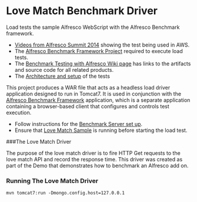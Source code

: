 Love Match Benchmark Driver
===========================
Load tests the sample Alfresco WebScript with the Alfresco Benchmark framework.

* <a href="https://www.youtube.com/watch?v=_8w5TxjBgh4&list=PLktNOqTikHe8wXFvWnV8s7TbTlV4K2flf">Videos from Alfresco Summit 2014</a> showing the test being used in AWS.
* The <a href="https://github.com/AlfrescoBenchmark/alfresco-benchmark">Alfresco Benchmark Framework Project</a> required to execute load tests.
* The <a href="https://wiki.alfresco.com/wiki/Benchmark_Testing_with_Alfresco">Benchmark Testing with Alfresco Wiki page</a> has links to the artifacts and source code for all related products.
* The <a href="https://wiki.alfresco.com/wiki/Benchmark_Framework_2.0">Architecture and setup</a> of the tests 

This project produces a WAR file that acts as a headless load driver application designed to run in Tomcat7.  It is used in conjunction with the <a href="https://github.com/AlfrescoBenchmark/alfresco-benchmark">Alfresco Benchmark Framework</a> application, which is a separate application containing a browser-based client that configures and controls test execution.

* Follow instructions for the <a href="https://wiki.alfresco.com/wiki/Benchmark_Framework_2.0#Benchmark_Server_Setup">Benchmark Server set up</a>.
* Ensure that <a href="https://github.com/michaelsuzukisagi/lovematch"> Love Match Sample</a> is
running before starting the load test.

###The Love Match Driver

The purpose of the love match driver is to fire HTTP Get requests to the love match API and record the response time.
This driver was created as part of the Demo that demonstrates how to benchmark an Alfresco add on.

### Running The Love Match Driver

```
mvn tomcat7:run -Dmongo.config.host=127.0.0.1
```

